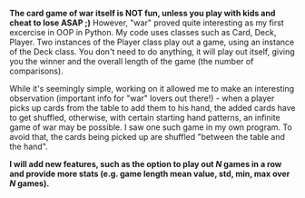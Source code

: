 **The card game of war itself is NOT fun, unless you play with kids and cheat to lose ASAP ;)**
However, "war" proved quite interesting as my first excercise in OOP in Python. My code uses classes such as Card, Deck, Player. Two instances of the Player class play out a game, using an instance of the Deck class. You don't need to do anything, it will play out itself, giving you the winner and the overall length of the game (the number of comparisons).

While it's seemingly simple, working on it allowed me to make an interesting observation (important info for "war" lovers out there!) - when a player picks up cards from the table to add them to his hand, the added cards have to get shuffled, otherwise, with certain starting hand patterns, an infinite game of war may be possible. I saw one such game in my own program. To avoid that, the cards being picked up are shuffled "between the table and the hand".

**I will add new features, such as the option to play out *N* games in a row and provide more stats (e.g. game length mean value, std, min, max over *N* games).**

